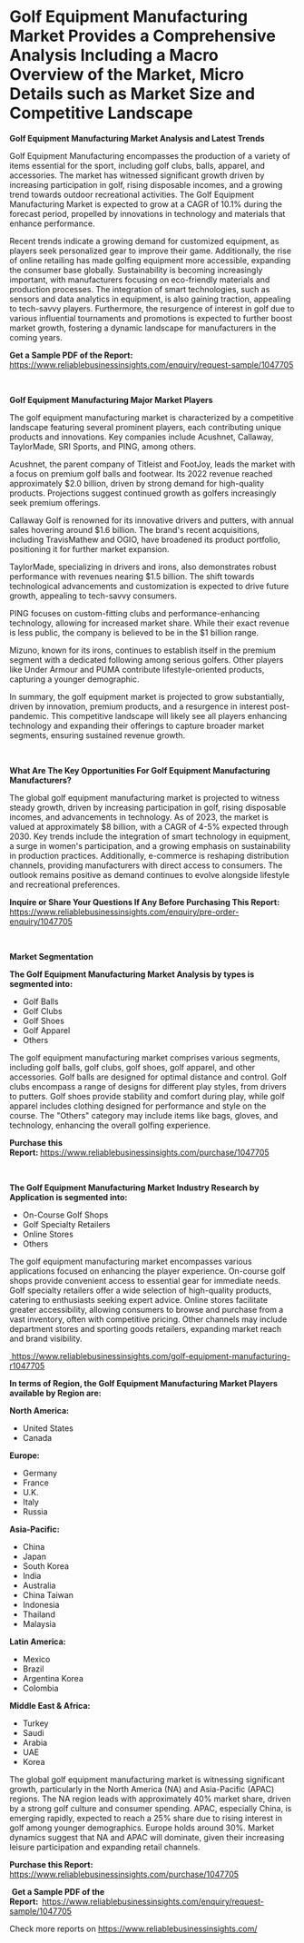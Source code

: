 <p><h1>Golf Equipment Manufacturing Market Provides a Comprehensive Analysis Including a Macro Overview of the Market, Micro Details such as Market Size and Competitive Landscape</h1></p><p><strong>Golf Equipment Manufacturing Market Analysis and Latest Trends</strong></p>
<p><p>Golf Equipment Manufacturing encompasses the production of a variety of items essential for the sport, including golf clubs, balls, apparel, and accessories. The market has witnessed significant growth driven by increasing participation in golf, rising disposable incomes, and a growing trend towards outdoor recreational activities. The Golf Equipment Manufacturing Market is expected to grow at a CAGR of 10.1% during the forecast period, propelled by innovations in technology and materials that enhance performance. </p><p>Recent trends indicate a growing demand for customized equipment, as players seek personalized gear to improve their game. Additionally, the rise of online retailing has made golfing equipment more accessible, expanding the consumer base globally. Sustainability is becoming increasingly important, with manufacturers focusing on eco-friendly materials and production processes. The integration of smart technologies, such as sensors and data analytics in equipment, is also gaining traction, appealing to tech-savvy players. Furthermore, the resurgence of interest in golf due to various influential tournaments and promotions is expected to further boost market growth, fostering a dynamic landscape for manufacturers in the coming years.</p></p>
<p><strong>Get a Sample PDF of the Report:&nbsp;</strong> <a href="https://www.reliablebusinessinsights.com/enquiry/request-sample/1047705?utm_campaign=3000&utm_medium=2&utm_source=Github&utm_content=ia&utm_term=05042025&utm_id=golf-equipment-manufacturing">https://www.reliablebusinessinsights.com/enquiry/request-sample/1047705</a></p>
<p>&nbsp;</p>
<p><strong>Golf Equipment Manufacturing Major Market Players</strong></p>
<p><p>The golf equipment manufacturing market is characterized by a competitive landscape featuring several prominent players, each contributing unique products and innovations. Key companies include Acushnet, Callaway, TaylorMade, SRI Sports, and PING, among others.</p><p>Acushnet, the parent company of Titleist and FootJoy, leads the market with a focus on premium golf balls and footwear. Its 2022 revenue reached approximately $2.0 billion, driven by strong demand for high-quality products. Projections suggest continued growth as golfers increasingly seek premium offerings.</p><p>Callaway Golf is renowned for its innovative drivers and putters, with annual sales hovering around $1.6 billion. The brand's recent acquisitions, including TravisMathew and OGIO, have broadened its product portfolio, positioning it for further market expansion.</p><p>TaylorMade, specializing in drivers and irons, also demonstrates robust performance with revenues nearing $1.5 billion. The shift towards technological advancements and customization is expected to drive future growth, appealing to tech-savvy consumers.</p><p>PING focuses on custom-fitting clubs and performance-enhancing technology, allowing for increased market share. While their exact revenue is less public, the company is believed to be in the $1 billion range.</p><p>Mizuno, known for its irons, continues to establish itself in the premium segment with a dedicated following among serious golfers. Other players like Under Armour and PUMA contribute lifestyle-oriented products, capturing a younger demographic.</p><p>In summary, the golf equipment market is projected to grow substantially, driven by innovation, premium products, and a resurgence in interest post-pandemic. This competitive landscape will likely see all players enhancing technology and expanding their offerings to capture broader market segments, ensuring sustained revenue growth.</p></p>
<p>&nbsp;</p>
<p><strong>What Are The Key Opportunities For Golf Equipment Manufacturing Manufacturers?</strong></p>
<p><p>The global golf equipment manufacturing market is projected to witness steady growth, driven by increasing participation in golf, rising disposable incomes, and advancements in technology. As of 2023, the market is valued at approximately $8 billion, with a CAGR of 4-5% expected through 2030. Key trends include the integration of smart technology in equipment, a surge in women's participation, and a growing emphasis on sustainability in production practices. Additionally, e-commerce is reshaping distribution channels, providing manufacturers with direct access to consumers. The outlook remains positive as demand continues to evolve alongside lifestyle and recreational preferences.</p></p>
<p><strong>Inquire or Share Your Questions If Any Before Purchasing This Report:</strong> <a href="https://www.reliablebusinessinsights.com/enquiry/pre-order-enquiry/1047705?utm_campaign=3000&utm_medium=2&utm_source=Github&utm_content=ia&utm_term=05042025&utm_id=golf-equipment-manufacturing">https://www.reliablebusinessinsights.com/enquiry/pre-order-enquiry/1047705</a></p>
<p>&nbsp;</p>
<p><strong>Market Segmentation</strong></p>
<p><strong>The Golf Equipment Manufacturing Market Analysis by types is segmented into:</strong></p>
<p><ul><li>Golf Balls</li><li>Golf Clubs</li><li>Golf Shoes</li><li>Golf Apparel</li><li>Others</li></ul></p>
<p><p>The golf equipment manufacturing market comprises various segments, including golf balls, golf clubs, golf shoes, golf apparel, and other accessories. Golf balls are designed for optimal distance and control. Golf clubs encompass a range of designs for different play styles, from drivers to putters. Golf shoes provide stability and comfort during play, while golf apparel includes clothing designed for performance and style on the course. The "Others" category may include items like bags, gloves, and technology, enhancing the overall golfing experience.</p></p>
<p><strong>Purchase this Report:&nbsp;</strong><a href="https://www.reliablebusinessinsights.com/purchase/1047705?utm_campaign=3000&utm_medium=2&utm_source=Github&utm_content=ia&utm_term=05042025&utm_id=golf-equipment-manufacturing">https://www.reliablebusinessinsights.com/purchase/1047705</a></p>
<p>&nbsp;</p>
<p><strong>The Golf Equipment Manufacturing Market Industry Research by Application is segmented into:</strong></p>
<p><ul><li>On-Course Golf Shops</li><li>Golf Specialty Retailers</li><li>Online Stores</li><li>Others</li></ul></p>
<p><p>The golf equipment manufacturing market encompasses various applications focused on enhancing the player experience. On-course golf shops provide convenient access to essential gear for immediate needs. Golf specialty retailers offer a wide selection of high-quality products, catering to enthusiasts seeking expert advice. Online stores facilitate greater accessibility, allowing consumers to browse and purchase from a vast inventory, often with competitive pricing. Other channels may include department stores and sporting goods retailers, expanding market reach and brand visibility.</p></p>
<p><a href="https://www.reliablebusinessinsights.com/golf-equipment-manufacturing-r1047705?utm_campaign=3000&utm_medium=2&utm_source=Github&utm_content=ia&utm_term=05042025&utm_id=golf-equipment-manufacturing">&nbsp;https://www.reliablebusinessinsights.com/golf-equipment-manufacturing-r1047705</a></p>
<p><strong>In terms of Region, the Golf Equipment Manufacturing Market Players available by Region are:</strong></p>
<p>
    <p> <strong> North America: </strong>
        <ul>
            <li>United States</li>
            <li>Canada</li>
        </ul>
        </p> 
    <p> <strong> Europe: </strong>
        <ul>
            <li>Germany</li>
            <li>France</li>
            <li>U.K.</li>
            <li>Italy</li>
            <li>Russia</li>
        </ul>
        </p> 
    <p> <strong> Asia-Pacific: </strong>
        <ul>
            <li>China</li>
            <li>Japan</li>
            <li>South Korea</li>
            <li>India</li>
            <li>Australia</li>
            <li>China Taiwan</li>
            <li>Indonesia</li>
            <li>Thailand</li>
            <li>Malaysia</li>
        </ul>
        </p> 
    <p> <strong> Latin America: </strong>
        <ul>
            <li>Mexico</li>
            <li>Brazil</li>
            <li>Argentina Korea</li>
            <li>Colombia</li>
        </ul>
        </p> 
    <p> <strong> Middle East & Africa: </strong>
        <ul>
            <li>Turkey</li>
            <li>Saudi</li>
            <li>Arabia</li>
            <li>UAE</li>
            <li>Korea</li>
        </ul>
    </p>
    </p>
<p><p>The global golf equipment manufacturing market is witnessing significant growth, particularly in the North America (NA) and Asia-Pacific (APAC) regions. The NA region leads with approximately 40% market share, driven by a strong golf culture and consumer spending. APAC, especially China, is emerging rapidly, expected to reach a 25% share due to rising interest in golf among younger demographics. Europe holds around 30%. Market dynamics suggest that NA and APAC will dominate, given their increasing leisure participation and expanding retail channels.</p></p>
<p><strong>Purchase this Report: </strong><a href="https://www.reliablebusinessinsights.com/purchase/1047705?utm_campaign=3000&utm_medium=2&utm_source=Github&utm_content=ia&utm_term=05042025&utm_id=golf-equipment-manufacturing">https://www.reliablebusinessinsights.com/purchase/1047705</a></p>
<p>&nbsp;<strong>Get a Sample PDF of the Report:&nbsp;&nbsp;</strong><a href="https://www.reliablebusinessinsights.com/enquiry/request-sample/1047705?utm_campaign=3000&utm_medium=2&utm_source=Github&utm_content=ia&utm_term=05042025&utm_id=golf-equipment-manufacturing">https://www.reliablebusinessinsights.com/enquiry/request-sample/1047705</a></p>
<p><strong></strong></p>
<p>Check more reports on <a href="https://www.reliablebusinessinsights.com/?utm_campaign=3000&utm_medium=2&utm_source=Github&utm_content=ia&utm_term=05042025&utm_id=golf-equipment-manufacturing">https://www.reliablebusinessinsights.com/</a></p>